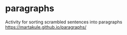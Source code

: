 # paragraphs
Activity for sorting scrambled sentences into paragraphs
https://martakule.github.io/paragraphs/
